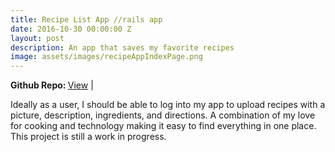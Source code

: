 ```yaml
---
title: Recipe List App //rails app
date: 2016-10-30 00:00:00 Z
layout: post
description: An app that saves my favorite recipes
image: assets/images/recipeAppIndexPage.png
---
```


<strong>Github Repo: </strong><a href="https://github.com/PaulVPham/recipe-box">View</a> |

Ideally as a user, I should be able to log into my app to upload recipes with a picture, description, ingredients, and directions. A combination of my love for cooking and technology making it easy to find everything in one place. This project is still a work in progress.
